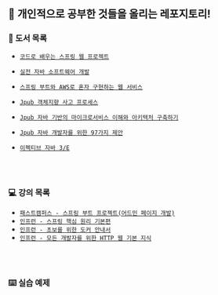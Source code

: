 ## 📎 개인적으로 공부한 것들을 올리는 레포지토리!


### 📗 도서 목록

  - [`코드로 배우는 스프링 웹 프로젝트`](https://github.com/JuHyun419/study/tree/master/%EC%BD%94%EB%93%9C%EB%A1%9C%20%EB%B0%B0%EC%9A%B0%EB%8A%94%20%EC%8A%A4%ED%94%84%EB%A7%81%20%EC%9B%B9%20%ED%94%84%EB%A1%9C%EC%A0%9D%ED%8A%B8)
  
  - [`실전 자바 소프트웨어 개발`](https://github.com/JuHyun419/study/tree/master/%EC%8B%A4%EC%A0%84%20%EC%9E%90%EB%B0%94%20%EC%86%8C%ED%94%84%ED%8A%B8%EC%9B%A8%EC%96%B4%20%EA%B0%9C%EB%B0%9C)
  
  - [`스프링 부트와 AWS로 혼자 구현하는 웹 서비스`](https://github.com/JuHyun419/study/tree/master/%EC%8A%A4%ED%94%84%EB%A7%81%EB%B6%80%ED%8A%B8%EC%99%80%20AWS%EB%A1%9C%20%ED%98%BC%EC%9E%90%20%EA%B5%AC%ED%98%84%ED%95%98%EB%8A%94%20%EC%9B%B9%EC%84%9C%EB%B9%84%EC%8A%A4)

  - [`Jpub 객체지향 사고 프로세스`](https://github.com/JuHyun419/study/tree/master/%EA%B0%9D%EC%B2%B4%EC%A7%80%ED%96%A5%20%EC%82%AC%EA%B3%A0%20%ED%94%84%EB%A1%9C%EC%84%B8%EC%8A%A4)

  - [`Jpub 자바 기반의 마이크로서비스 이해와 아키텍처 구축하기`](https://github.com/JuHyun419/study/tree/master/%EC%9E%90%EB%B0%94%EA%B8%B0%EB%B0%98%EC%9D%98%20%EB%A7%88%EC%9D%B4%ED%81%AC%EB%A1%9C%EC%84%9C%EB%B9%84%EC%8A%A4%20%EC%9D%B4%ED%95%B4%EC%99%80%20%EC%95%84%ED%82%A4%ED%85%8D%EC%B2%98%20%EA%B5%AC%EC%B6%95%ED%95%98%EA%B8%B0)

  - [`Jpub 자바 개발자를 위한 97가지 제안`](https://github.com/JuHyun419/study/tree/master/%EC%9E%90%EB%B0%94%20%EA%B0%9C%EB%B0%9C%EC%9E%90%EB%A5%BC%20%EC%9C%84%ED%95%9C%2097%EA%B0%80%EC%A7%80%20%EC%A0%9C%EC%95%88)

  - [`이펙티브 자바 3/E`](https://github.com/JuHyun419/study/tree/master/%EC%9D%B4%ED%8E%99%ED%8B%B0%EB%B8%8C%20%EC%9E%90%EB%B0%94%20%EC%8A%A4%ED%84%B0%EB%94%94)


<br><br>


### 💻 강의 목록
  - [`패스트캠퍼스 - 스프링 부트 프로젝트(어드민 페이지 개발)`](https://github.com/jh-dev-study/online-lecture/tree/main/fastcampus-java-admin)
  - [`인프런 - 스프링 핵심 원리 기본편`](https://github.com/jh-dev-study/online-lecture/tree/main/inflearn-spring-basic )
  - [`인프런 - 초보를 위한 도커 안내서`](https://github.com/jh-dev-study/online-lecture/tree/main/inflearn-docker)
  - [`인프런 - 모든 개발자를 위한 HTTP 웹 기본 지식`](https://github.com/jh-dev-study/online-lecture/tree/main/inflearn-http-basic-all-developer)


<br><br>


### ⌨️ 실습 예제



